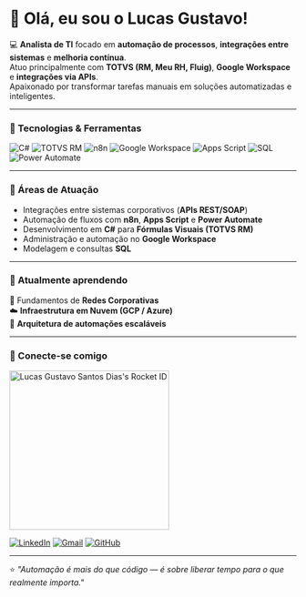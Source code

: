 # 👋 Olá, eu sou o Lucas Gustavo!

💻 **Analista de TI** focado em **automação de processos**, **integrações entre sistemas** e **melhoria contínua**.  
Atuo principalmente com **TOTVS (RM, Meu RH, Fluig)**, **Google Workspace** e **integrações via APIs**.  
Apaixonado por transformar tarefas manuais em soluções automatizadas e inteligentes.

---

### 🚀 Tecnologias & Ferramentas

![C#](https://img.shields.io/badge/C%23-239120?style=for-the-badge&logo=csharp&logoColor=white)
![TOTVS RM](https://img.shields.io/badge/TOTVS%20RM-007ACC?style=for-the-badge&logo=totvs&logoColor=white)
![n8n](https://img.shields.io/badge/n8n-EC3750?style=for-the-badge&logo=n8n&logoColor=white)
![Google Workspace](https://img.shields.io/badge/Google%20Workspace-4285F4?style=for-the-badge&logo=google&logoColor=white)
![Apps Script](https://img.shields.io/badge/Google%20Apps%20Script-34A853?style=for-the-badge&logo=google&logoColor=white)
![SQL](https://img.shields.io/badge/SQL-003B57?style=for-the-badge&logo=databricks&logoColor=white)
![Power Automate](https://img.shields.io/badge/Power%20Automate-0066FF?style=for-the-badge&logo=powerautomate&logoColor=white)

---

### 🧩 Áreas de Atuação
- Integrações entre sistemas corporativos (**APIs REST/SOAP**)
- Automação de fluxos com **n8n**, **Apps Script** e **Power Automate**
- Desenvolvimento em **C#** para **Fórmulas Visuais (TOTVS RM)**
- Administração e automação no **Google Workspace**
- Modelagem e consultas **SQL**

---

### 🧠 Atualmente aprendendo
📡 Fundamentos de **Redes Corporativas**  
☁️ **Infraestrutura em Nuvem (GCP / Azure)**  
🔁 **Arquitetura de automações escaláveis**

---

### 💼 Conecte-se comigo
<a href="https://app.rocketseat.com.br/me/lucas-gustavo" target="_blank">
  <img src="https://app.rocketseat.com.br/api/rocketid/share?slug=lucas-gustavo&type=card" width="280" alt="Lucas Gustavo Santos Dias's Rocket ID"/>
</a>

[![LinkedIn](https://img.shields.io/badge/LinkedIn-0A66C2?style=for-the-badge&logo=linkedin&logoColor=white)](https://linkedin.com/in/lucasgustavo)
[![Gmail](https://img.shields.io/badge/Email-lucas.gustavo@exemplo.com-D14836?style=for-the-badge&logo=gmail&logoColor=white)](mailto:lucas.gustavo@exemplo.com)
[![GitHub](https://img.shields.io/badge/GitHub-181717?style=for-the-badge&logo=github&logoColor=white)](https://github.com/seuusuario)

---

⭐ *"Automação é mais do que código — é sobre liberar tempo para o que realmente importa."*
